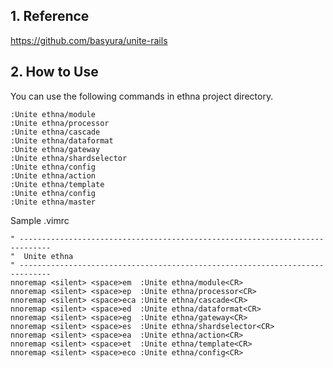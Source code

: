 ## 1. Reference

https://github.com/basyura/unite-rails

## 2. How to Use

You can use the following commands in ethna project directory.

```
:Unite ethna/module
:Unite ethna/processor
:Unite ethna/cascade
:Unite ethna/dataformat
:Unite ethna/gateway
:Unite ethna/shardselector
:Unite ethna/config
:Unite ethna/action
:Unite ethna/template
:Unite ethna/config
:Unite ethna/master
```

Sample .vimrc
```
" -----------------------------------------------------------------------------
"  Unite ethna
" -----------------------------------------------------------------------------
nnoremap <silent> <space>em  :Unite ethna/module<CR>
nnoremap <silent> <space>ep  :Unite ethna/processor<CR>
nnoremap <silent> <space>eca :Unite ethna/cascade<CR>
nnoremap <silent> <space>ed  :Unite ethna/dataformat<CR>
nnoremap <silent> <space>eg  :Unite ethna/gateway<CR>
nnoremap <silent> <space>es  :Unite ethna/shardselector<CR>
nnoremap <silent> <space>ea  :Unite ethna/action<CR>
nnoremap <silent> <space>et  :Unite ethna/template<CR>
nnoremap <silent> <space>eco :Unite ethna/config<CR>

```

